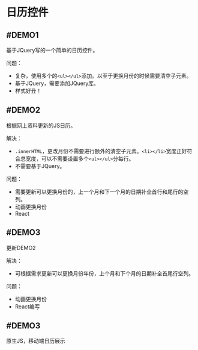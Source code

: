 # 日历控件

## #DEMO1

基于JQuery写的一个简单的日历控件。

问题：

* 复杂，使用多个的`<ul></ul>`添加。以至于更换月份的时候需要清空子元素。
* 基于JQuery，需要添加JQuery库。
* 样式好丑！

## #DEMO2

根据网上资料更新的JS日历。

解决：

* `.innerHTML`，更改月份不需要进行额外的清空子元素。`<li></li>`宽度正好符合总宽度，可以不需要设置多个`<ul></ul>`分每行。
* 不需要基于JQuery。

问题：

* 需要更新可以更换月份的，上一个月和下一个月的日期补全首行和尾行的空列。
* 动画更换月份
* React

## #DEMO3

更新DEMO2

解决：

* 可根据需求更新可以更换月份年份，上个月和下个月的日期补全首尾行空列。

问题：

* 动画更换月份
* React编写

## #DEMO3

原生JS，移动端日历展示
